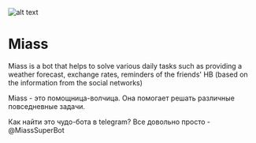 ![alt text](Miass_github_128.png) 
# Miass
Miass is a bot that helps to solve various daily tasks such as providing a weather forecast, exchange rates, reminders of the friends' HB (based on the information from the social networks)

Miass - это помощница-волчица. Она помогает решать различные повседневные задачи.

Как найти это чудо-бота в  telegram?
Все довольно просто -  @MiassSuperBot

